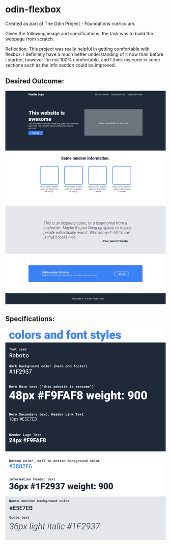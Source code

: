 # odin-flexbox
Created as part of The Odin Project - Foundations curriculum. 

Given the following image and specifications, the task was to build the webpage from scratch.

Reflection: This project was really helpful in getting comfortable with flexbox. I definitely have a much better understanding of it now than before I started, however I'm not 100% comfortable, and I think my code in some sections such as the info section could be improved. 

## Desired Outcome:

![image](./images/desired-outcome.png)

## Specifications:

![image](./images/specifications.png)
